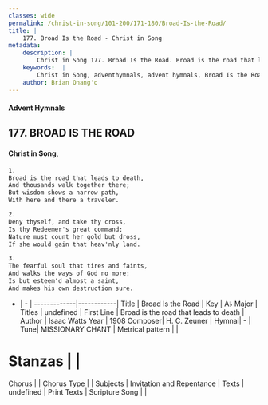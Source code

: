 ```yaml
---
classes: wide
permalink: /christ-in-song/101-200/171-180/Broad-Is-the-Road/
title: |
    177. Broad Is the Road - Christ in Song
metadata:
    description: |
        Christ in Song 177. Broad Is the Road. Broad is the road that leads to death, And thousands walk together there; But wisdom shows a narrow path, With here and there a traveler.
    keywords:  |
        Christ in Song, adventhymnals, advent hymnals, Broad Is the Road, Broad is the road that leads to death . 
    author: Brian Onang'o
---
```


#### Advent Hymnals
## 177. BROAD IS THE ROAD
####  Christ in Song,

```txt
1.
Broad is the road that leads to death,
And thousands walk together there;
But wisdom shows a narrow path,
With here and there a traveler.

2.
Deny thyself, and take thy cross,
Is thy Redeemer's great command;
Nature must count her gold but dross,
If she would gain that heav'nly land.

3.
The fearful soul that tires and faints,
And walks the ways of God no more;
Is but esteem'd almost a saint,
And makes his own destruction sure.


```

- |   -  |
-------------|------------|
Title | Broad Is the Road |
Key | A♭ Major |
Titles | undefined |
First Line | Broad is the road that leads to death  |
Author | Isaac Watts
Year | 1908
Composer| H. C. Zeuner |
Hymnal|  - |
Tune| MISSIONARY CHANT |
Metrical pattern | |
# Stanzas |  |
Chorus |  |
Chorus Type |  |
Subjects | Invitation and Repentance |
Texts | undefined |
Print Texts | 
Scripture Song |  |
    
